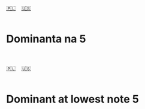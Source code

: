 <span id="pl"><a href="#pl">🇵🇱</a> &nbsp;&nbsp;&nbsp;<a href="#en">🇺🇸</a> &nbsp;&nbsp;&nbsp;</span><br><br>
# Dominanta na 5<br><br>
<span id="en"><a href="#pl">🇵🇱</a> &nbsp;&nbsp;&nbsp;<a href="#en">🇺🇸</a> &nbsp;&nbsp;&nbsp;</span><br><br>
# Dominant at lowest note 5
<br><br>
